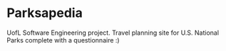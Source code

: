 # Parksapedia
UofL Software Engineering project. Travel planning site for U.S. National Parks complete with a questionnaire :)
